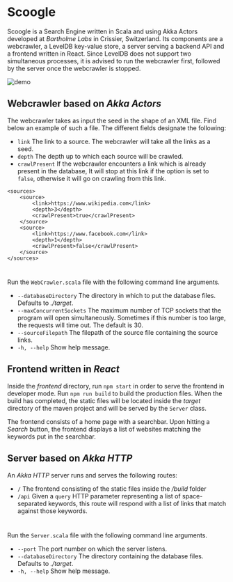 # Scoogle

Scoogle is a Search Engine written in Scala and using Akka Actors developed at *Bartholme Labs* in Crissier,
Switzerland. Its components are a webcrawler, a LevelDB key-value store, a server serving a backend API and a frontend
written in React. Since LevelDB does not support two simultaneous processes, it is advised to run the webcrawler first,
followed by the server once the webcrawler is stopped.

![demo](demo.gif)

## Webcrawler based on *Akka Actors*

The webcrawler takes as input the seed in the shape of an XML file. 
Find below an example of such a file. The different fields designate the following:

- `link` The link to a source. The webcrawler will take all the links as a seed.
- `depth` The depth up to which each source will be crawled.
- `crawlPresent` If the webcrawler encounters a link which is already present in the database, It will stop at this link if the option is set to `false`, otherwise it will go on crawling from this link.

```
<sources>
    <source>
        <link>https://www.wikipedia.com</link>
        <depth>3</depth>
        <crawlPresent>true</crawlPresent>
    </source>
    <source>
        <link>https://www.facebook.com</link>
        <depth>1</depth>
        <crawlPresent>false</crawlPresent>
    </source>
</sources>
```
#

Run the `WebCrawler.scala` file with the following command line arguments.

- `--databaseDirectory` The directory in which to put the database files. Defaults to *./target*.
- `--maxConcurrentSockets` The maximum number of TCP sockets that the program will open simultaneously. Sometimes if this number is too large, the requests will time out. The default is 30.
- `--sourceFilepath` The filepath of the source file containing the source links.
- `-h, --help` Show help message.

## Frontend written in *React*

Inside the *frontend* directory, run `npm start` in order to serve the frontend in developer mode. Run `npm run build` to build the production files. When the build has completed, the static files will be located inside the *target* directory of the maven project and will be served by the `Server` class.

The frontend consists of a home page with a searchbar. Upon hitting a *Search* button, the frontend displays a list of websites matching the keywords put in the searchbar.

## Server based on *Akka HTTP*

An *Akka HTTP* server runs and serves the following routes:

- `/` The frontend consisting of the static files inside the */build* folder
- `/api` Given a `query` HTTP parameter representing a list of space-separated keywords, this route will respond with a list of links that match against those keywords.

#

Run the `Server.scala` file with the following command line arguments.

- `--port` The port number on which the server listens.
- `--databaseDirectory` The directory containing the database files. Defaults to *./target*.
- `-h, --help` Show help message.
